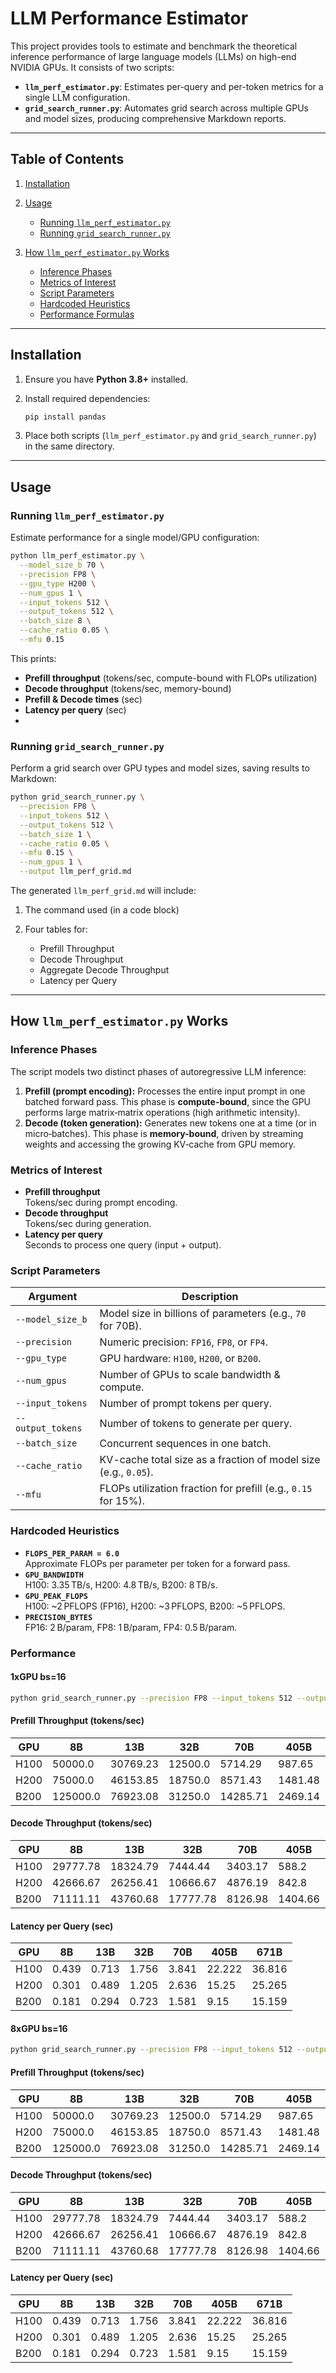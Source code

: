 # LLM Performance Estimator

This project provides tools to estimate and benchmark the theoretical inference performance of large language models (LLMs) on high-end NVIDIA GPUs. It consists of two scripts:

* **`llm_perf_estimator.py`**: Estimates per-query and per-token metrics for a single LLM configuration.
* **`grid_search_runner.py`**: Automates grid search across multiple GPUs and model sizes, producing comprehensive Markdown reports.

---

## Table of Contents

1. [Installation](#installation)
2. [Usage](#usage)

   * [Running `llm_perf_estimator.py`](#running-llm_perf_estimatorpy)
   * [Running `grid_search_runner.py`](#running-grid_search_runnerpy)
3. [How `llm_perf_estimator.py` Works](#how-llm_perf_estimatorpy-works)

   * [Inference Phases](#inference-phases)
   * [Metrics of Interest](#metrics-of-interest)
   * [Script Parameters](#script-parameters)
   * [Hardcoded Heuristics](#hardcoded-heuristics)
   * [Performance Formulas](#performance-formulas)

---

## Installation

1. Ensure you have **Python 3.8+** installed.
2. Install required dependencies:

   ```bash
   pip install pandas
   ```
3. Place both scripts (`llm_perf_estimator.py` and `grid_search_runner.py`) in the same directory.

---

## Usage

### Running `llm_perf_estimator.py`

Estimate performance for a single model/GPU configuration:

```bash
python llm_perf_estimator.py \
  --model_size_b 70 \
  --precision FP8 \
  --gpu_type H200 \
  --num_gpus 1 \
  --input_tokens 512 \
  --output_tokens 512 \
  --batch_size 8 \
  --cache_ratio 0.05 \
  --mfu 0.15
```

This prints:

* **Prefill throughput** (tokens/sec, compute-bound with FLOPs utilization)
* **Decode throughput** (tokens/sec, memory-bound)
* **Prefill & Decode times** (sec)
* **Latency per query** (sec)
* 
### Running `grid_search_runner.py`

Perform a grid search over GPU types and model sizes, saving results to Markdown:

```bash
python grid_search_runner.py \
  --precision FP8 \
  --input_tokens 512 \
  --output_tokens 512 \
  --batch_size 1 \
  --cache_ratio 0.05 \
  --mfu 0.15 \
  --num_gpus 1 \
  --output llm_perf_grid.md
```

The generated `llm_perf_grid.md` will include:

1. The command used (in a code block)
2. Four tables for:

   * Prefill Throughput
   * Decode Throughput
   * Aggregate Decode Throughput
   * Latency per Query

---

## How `llm_perf_estimator.py` Works

### Inference Phases

The script models two distinct phases of autoregressive LLM inference:

1. **Prefill (prompt encoding):**  Processes the entire input prompt in one batched forward pass. This phase is **compute-bound**, since the GPU performs large matrix‐matrix operations (high arithmetic intensity).
2. **Decode (token generation):**  Generates new tokens one at a time (or in micro‐batches). This phase is **memory-bound**, driven by streaming weights and accessing the growing KV‐cache from GPU memory.

### Metrics of Interest

* **Prefill throughput** <br> Tokens/sec during prompt encoding.
* **Decode throughput** <br> Tokens/sec during generation.
* **Latency per query** <br> Seconds to process one query (input + output).

### Script Parameters

| Argument          | Description                                                     |
| ----------------- | --------------------------------------------------------------- |
| `--model_size_b`  | Model size in billions of parameters (e.g., `70` for 70B).      |
| `--precision`     | Numeric precision: `FP16`, `FP8`, or `FP4`.                     |
| `--gpu_type`      | GPU hardware: `H100`, `H200`, or `B200`.                        |
| `--num_gpus`      | Number of GPUs to scale bandwidth & compute.                    |
| `--input_tokens`  | Number of prompt tokens per query.                              |
| `--output_tokens` | Number of tokens to generate per query.                         |
| `--batch_size`    | Concurrent sequences in one batch.                              |
| `--cache_ratio`   | KV-cache total size as a fraction of model size (e.g., `0.05`). |
| `--mfu`           | FLOPs utilization fraction for prefill (e.g., `0.15` for 15%).  |

### Hardcoded Heuristics

* **`FLOPS_PER_PARAM = 6.0`** <br> Approximate FLOPs per parameter per token for a forward pass.
* **`GPU_BANDWIDTH`** <br> H100: 3.35 TB/s, H200: 4.8 TB/s, B200: 8 TB/s.
* **`GPU_PEAK_FLOPS`** <br> H100: \~2 PFLOPS (FP16), H200: \~3 PFLOPS, B200: \~5 PFLOPS.
* **`PRECISION_BYTES`** <br> FP16: 2 B/param, FP8: 1 B/param, FP4: 0.5 B/param.

### Performance 

#### 1xGPU bs=16
```bash
python grid_search_runner.py --precision FP8 --input_tokens 512 --output_tokens 512 --batch_size 16 --cache_ratio 0.05 --mfu 0.15 --num_gpus 1 --output llm_perf_grid_bs16_1x.md
```

#### Prefill Throughput (tokens/sec)
| GPU | 8B | 13B | 32B | 70B | 405B | 671B |
| --- | --- | --- | --- | --- | --- | --- |
| H100 | 50000.0 | 30769.23 | 12500.0 | 5714.29 | 987.65 | 596.13 |
| H200 | 75000.0 | 46153.85 | 18750.0 | 8571.43 | 1481.48 | 894.19 |
| B200 | 125000.0 | 76923.08 | 31250.0 | 14285.71 | 2469.14 | 1490.31 |

#### Decode Throughput (tokens/sec)
| GPU | 8B | 13B | 32B | 70B | 405B | 671B |
| --- | --- | --- | --- | --- | --- | --- |
| H100 | 29777.78 | 18324.79 | 7444.44 | 3403.17 | 588.2 | 355.03 |
| H200 | 42666.67 | 26256.41 | 10666.67 | 4876.19 | 842.8 | 508.69 |
| B200 | 71111.11 | 43760.68 | 17777.78 | 8126.98 | 1404.66 | 847.82 |

#### Latency per Query (sec)
| GPU | 8B | 13B | 32B | 70B | 405B | 671B |
| --- | --- | --- | --- | --- | --- | --- |
| H100 | 0.439 | 0.713 | 1.756 | 3.841 | 22.222 | 36.816 |
| H200 | 0.301 | 0.489 | 1.205 | 2.636 | 15.25 | 25.265 |
| B200 | 0.181 | 0.294 | 0.723 | 1.581 | 9.15 | 15.159 |


#### 8xGPU bs=16
```bash
python grid_search_runner.py --precision FP8 --input_tokens 512 --output_tokens 512 --batch_size 16 --cache_ratio 0.05 --mfu 0.15 --num_gpus 8 --output llm_perf_grid_bs16_8x.md
```

#### Prefill Throughput (tokens/sec)
| GPU | 8B | 13B | 32B | 70B | 405B | 671B |
| --- | --- | --- | --- | --- | --- | --- |
| H100 | 50000.0 | 30769.23 | 12500.0 | 5714.29 | 987.65 | 596.13 |
| H200 | 75000.0 | 46153.85 | 18750.0 | 8571.43 | 1481.48 | 894.19 |
| B200 | 125000.0 | 76923.08 | 31250.0 | 14285.71 | 2469.14 | 1490.31 |

#### Decode Throughput (tokens/sec)
| GPU | 8B | 13B | 32B | 70B | 405B | 671B |
| --- | --- | --- | --- | --- | --- | --- |
| H100 | 29777.78 | 18324.79 | 7444.44 | 3403.17 | 588.2 | 355.03 |
| H200 | 42666.67 | 26256.41 | 10666.67 | 4876.19 | 842.8 | 508.69 |
| B200 | 71111.11 | 43760.68 | 17777.78 | 8126.98 | 1404.66 | 847.82 |

#### Latency per Query (sec)
| GPU | 8B | 13B | 32B | 70B | 405B | 671B |
| --- | --- | --- | --- | --- | --- | --- |
| H100 | 0.439 | 0.713 | 1.756 | 3.841 | 22.222 | 36.816 |
| H200 | 0.301 | 0.489 | 1.205 | 2.636 | 15.25 | 25.265 |
| B200 | 0.181 | 0.294 | 0.723 | 1.581 | 9.15 | 15.159 |


